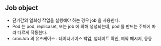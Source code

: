 ## Job object
- 단기간의 일회성 작업을 실행해야 하는 경우 job 을 사용한다.
- Pod 는 pod, replicaset, 또는 job 에 의해 생성되는데, pod 를 만드는 주체에 따라 다르게 작동한다.
- cronJob 의 유즈케이스 : 데이터베이스 백업, 업데이트 확인, 예약 메시지, 등등
  
